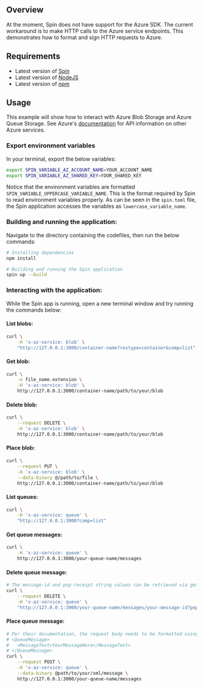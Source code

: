 ## Overview

At the moment, Spin does not have support for the Azure SDK. The current workaround is to make HTTP calls to the Azure service endpoints. This demonstrates how to format and sign HTTP requests to Azure.

## Requirements

- Latest version of [Spin](https://developer.fermyon.com/spin/v2/install)
- Latest version of [NodeJS](https://nodejs.org/en/download/package-manager)
- Latest version of [npm](https://www.npmjs.com/package/download)


## Usage

This example will show how to interact with Azure Blob Storage and Azure Queue Storage. See Azure's [documentation](https://learn.microsoft.com/en-us/rest/api/azure/) for API information on other Azure services. 

### Export environment variables

In your terminal, export the below variables:

```bash
export SPIN_VARIABLE_AZ_ACCOUNT_NAME=YOUR_ACCOUNT_NAME
export SPIN_VARIABLE_AZ_SHARED_KEY=YOUR_SHARED_KEY
```

Notice that the environment variables are formatted `SPIN_VARIABLE_UPPERCASE_VARIABLE_NAME`. This is the format required by Spin to read environment variables properly. As can be seen in the `spin.toml` file, the Spin application accesses the variables as `lowercase_variable_name`. 


### Building and running the application:

Navigate to the directory containing the codefiles, then run the below commands:

```bash
# Installing dependencies
npm install

# Building and running the Spin application
spin up --build
```


### Interacting with the application:

While the Spin app is running, open a new terminal window and try running the commands below:

#### List blobs:

```bash
curl \
    -H 'x-az-service: blob' \
    "http://127.0.0.1:3000/container-name?restype=container&comp=list"
```

#### Get blob:

```bash
curl \
    -o file_name.extension \
    -H 'x-az-service: blob' \
    http://127.0.0.1:3000/container-name/path/to/your/blob
```

#### Delete blob:

```bash
curl \
    --request DELETE \
    -H 'x-az-service: blob' \
    http://127.0.0.1:3000/container-name/path/to/your/blob
```

#### Place blob:

```bash
curl \
    --request PUT \
    -H 'x-az-service: blob' \
    --data-binary @/path/to/file \
    http://127.0.0.1:3000/container-name/path/to/your/blob
```

#### List queues:

```bash
curl \
    -H 'x-az-service: queue' \
    "http://127.0.0.1:3000?comp=list"
```
#### Get queue messages:

```bash
curl \
    -H 'x-az-service: queue' \
    http://127.0.0.1:3000/your-queue-name/messages
```

#### Delete queue message:

```bash
# The message-id and pop-receipt string values can be retrieved via getting messages from the queue.
curl \
    --request DELETE \
    -H 'x-az-service: queue' \
    "http://127.0.0.1:3000/your-queue-name/messages/your-message-id?popreceipt=your-pop-receipt-value"
```

#### Place queue message: 

```bash
# Per their documentation, the request body needs to be formatted using the XML as follows:
# <QueueMessage>
#   <MessageText>YourMessageHere</MessageText>
# </QueueMessage>
curl \
    --request POST \
    -H 'x-az-service: queue' \
    --data-binary @path/to/your/xml/message \
    http://127.0.0.1:3000/your-queue-name/messages
```